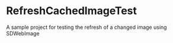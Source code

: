 # RefreshCachedImageTest
A sample project for testing the refresh of a changed image using SDWebImage
